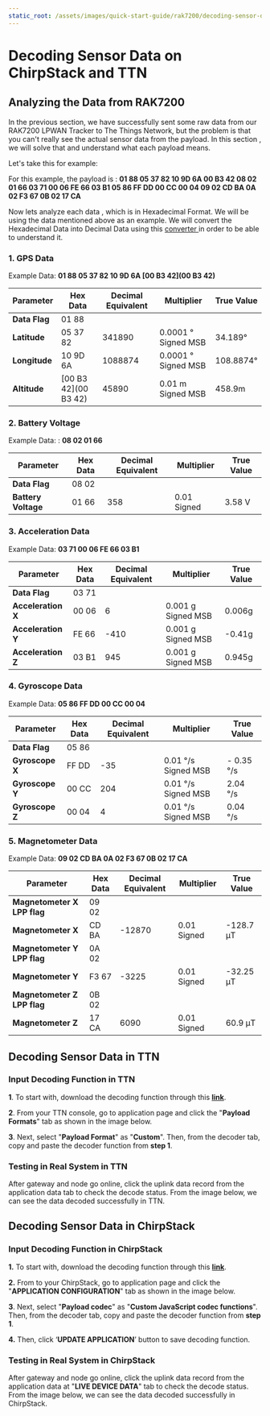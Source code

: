 ```yaml
---
static_root: /assets/images/quick-start-guide/rak7200/decoding-sensor-data
---
```


# Decoding Sensor Data on ChirpStack and TTN

## Analyzing the Data from RAK7200

In the previous section, we have successfully sent some raw data from our RAK7200 LPWAN Tracker to The Things Network, but the problem is that you can't really see the actual sensor data from the payload. In this section , we will solve that and understand what each payload means.

Let's take this for example:

<rk-img
  :src="`${$frontmatter.static_root}/jrd6gnoqaf6eeif4ngky.jpg`"
  width="100%"
  figure-number="1"
  caption="Sample Payload"
/>

For this example, the payload is : **01 88 05 37 82 10 9D 6A 00 B3 42 08 02 01 66 03 71 00 06 FE 66 03 B1 05 86 FF DD 00 CC 00 04 09 02 CD BA 0A 02 F3 67 0B 02 17 CA**

Now lets analyze each data , which is in Hexadecimal Format. We will be using the data mentioned above as an example. We will convert the Hexadecimal Data into Decimal Data using this [converter ](https://www.rapidtables.com/convert/number/hex-to-decimal.html?x=FF)in order to be able to understand it.

<rk-img
  :src="`${$frontmatter.static_root}/hp2ugrvyfdqytyrvmi28.jpg`"
  width="50%"
  figure-number="2"
  caption="Hex to Decimal Converter"
/>

### 1. GPS Data

Example Data: **01 88 05 37 82 10 9D 6A [00 B3 42](00 B3 42)**

| **Parameter** | **Hex Data**           | **Decimal Equivalent** | **Multiplier**      | **True Value** |
| ------------- | ---------------------- | ---------------------- | ------------------- | -------------- |
| **Data Flag** | 01 88                  |                        |                     |                |
| **Latitude**  | 05 37 82               | 341890                 | 0.0001 ° Signed MSB | 34.189°        |
| **Longitude** | 10 9D 6A               | 1088874                | 0.0001 ° Signed MSB | 108.8874°      |
| **Altitude**  | \[00 B3 42\](00 B3 42) | 45890                  | 0.01 m Signed MSB   | 458.9m         |

### 2. Battery Voltage

Example Data: : **08 02 01 66**

| **Parameter**       | **Hex Data** | **Decimal Equivalent** | **Multiplier** | **True Value** |
| ------------------- | ------------ | ---------------------- | -------------- | -------------- |
| **Data Flag**       | 08 02        |                        |                |                |
| **Battery Voltage** | 01 66        | 358                    | 0.01 Signed    | 3.58 V         |

### 3. Acceleration Data

Example Data: **03 71 00 06 FE 66 03 B1**

| **Parameter**      | **Hex Data** | **Decimal Equivalent** | **Multiplier**     | **True Value** |
| ------------------ | ------------ | ---------------------- | ------------------ | -------------- |
| **Data Flag**      | 03 71        |                        |                    |                |
| **Acceleration X** | 00 06        | 6                      | 0.001 g Signed MSB | 0.006g         |
| **Acceleration Y** | FE 66        | -410                   | 0.001 g Signed MSB | -0.41g         |
| **Acceleration Z** | 03 B1        | 945                    | 0.001 g Signed MSB | 0.945g         |

### 4. Gyroscope Data

Example Data: **05 86 FF DD 00 CC 00 04**

| **Parameter**   | **Hex Data** | **Decimal Equivalent** | **Multiplier**      | **True Value** |
| --------------- | ------------ | ---------------------- | ------------------- | -------------- |
| **Data Flag**   | 05 86        |                        |                     |                |
| **Gyroscope X** | FF DD        | -35                    | 0.01 °/s Signed MSB | \- 0.35 °/s    |
| **Gyroscope Y** | 00 CC        | 204                    | 0.01 °/s Signed MSB | 2.04 °/s       |
| **Gyroscope Z** | 00 04        | 4                      | 0.01 °/s Signed MSB | 0.04 °/s       |

### 5. Magnetometer Data

Example Data: **09 02 CD BA 0A 02 F3 67 0B 02 17 CA**

| **Parameter**               | **Hex Data** | **Decimal Equivalent** | **Multiplier** | **True Value** |
| --------------------------- | ------------ | ---------------------- | -------------- | -------------- |
| **Magnetometer X LPP flag** | 09 02        |                        |                |                |
| **Magnetometer X**          | CD BA        | -12870                 | 0.01 Signed    | -128.7 μT      |
| **Magnetometer Y LPP flag** | 0A 02        |                        |                |                |
| **Magnetometer Y**          | F3 67        | -3225                  | 0.01 Signed    | -32.25 μT      |
| **Magnetometer Z LPP flag** | 0B 02        |                        |                |                |
| **Magnetometer Z**          | 17 CA        | 6090                   | 0.01 Signed    | 60.9 μT        |

## Decoding Sensor Data in TTN

### Input Decoding Function in TTN

**1**. To start with, download the decoding function through this **[link](https://github.com/RAKWireless/RUI_LoRa_node_payload_decoder/blob/master/RUISensorDataDecoder_for_TTN.js)**.

**2**. From your TTN console, go to application page and click the "**Payload Formats**" tab as shown in the image below.

<rk-img
  :src="`${$frontmatter.static_root}/sldtdovigclybyfohpcb.jpg`"
  width="100%"
  figure-number="3"
  caption="Payload Format at TTN Application Page"
/>

**3**. Next, select "**Payload Format**" as "**Custom**". Then, from the decoder tab, copy and paste the decoder function from **step 1**.

<rk-img
  :src="`${$frontmatter.static_root}/f4iojgdt1y7tyjhs00ir.jpg`"
  width="90%"
  figure-number="4"
  caption="Inputting the Decoder Function"
/>

### Testing in Real System in TTN

After gateway and node go online, click the uplink data record from the application data tab to check the decode status. From the image below, we can see the data decoded successfully in TTN.

<rk-img
  :src="`${$frontmatter.static_root}/wng5840n8huymngaeg2a.jpg`"
  width="90%"
  figure-number="5"
  caption="Uplink Decoded Data"
/>

## Decoding Sensor Data in ChirpStack

### Input Decoding Function in ChirpStack

**1.** To start with, download the decoding function through this **[link](https://github.com/RAKWireless/RUI_LoRa_node_payload_decoder/blob/master/RUISensorDataDecoder_for_ChirpStack.js)**.

**2.** From to your ChirpStack, go to application page and click the "**APPLICATION CONFIGURATION**" tab as shown in the image below.

<rk-img
  :src="`${$frontmatter.static_root}/zjrvbx39f2hb1tzsan9a.jpg`"
  width="100%"
  figure-number="6"
  caption="Application Configuration Tab"
/>

**3**. Next, select "**Payload codec**" as "**Custom JavaScript codec functions**". Then, from the decoder tab, copy and paste the decoder function from **step 1**.

<rk-img
  :src="`${$frontmatter.static_root}/dxyccziqcihhez5ipyvp.jpg`"
  width="85%"
  figure-number="7"
  caption="Decoded Function in Chirpstack"
/>

**4.** Then, click ‘**UPDATE APPLICATION**’ button to save decoding function.

### Testing in Real System in ChirpStack

After gateway and node go online, click the uplink data record from the application data at "**LIVE DEVICE DATA**" tab to check the decode status. From the image below, we can see the data decoded successfully in ChirpStack.

<rk-img
  :src="`${$frontmatter.static_root}/f46qt62fzsphhwqnbjft.jpg`"
  width="85%"
  figure-number="8"
  caption="Decode Status in ChirpStack"
/>
